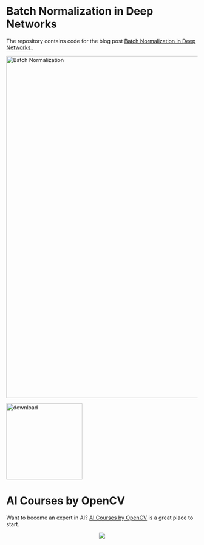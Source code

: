 # Batch Normalization in Deep Networks
The repository contains code for the blog post [Batch Normalization in Deep Networks
](https://learnopencv.com/batch-normalization-in-deep-networks/).

<img src="https://learnopencv.com/wp-content/uploads/2018/07/batch-normalization-768x479.jpg" alt="Batch Normalization" width="900">

[<img src="https://learnopencv.com/wp-content/uploads/2022/07/download-button-e1657285155454.png" alt="download" width="200">](https://www.dropbox.com/scl/fo/05zuyreepx8dfc2hxo23z/h?dl=1&rlkey=1y42fknvkxrelam65ajr78q2w)

# AI Courses by OpenCV

Want to become an expert in AI? [AI Courses by OpenCV](https://opencv.org/courses/) is a great place to start. 

<a href="https://opencv.org/courses/">
<p align="center"> 
<img src="https://www.learnopencv.com/wp-content/uploads/2020/04/AI-Courses-By-OpenCV-Github.png">
</p>
</a>
